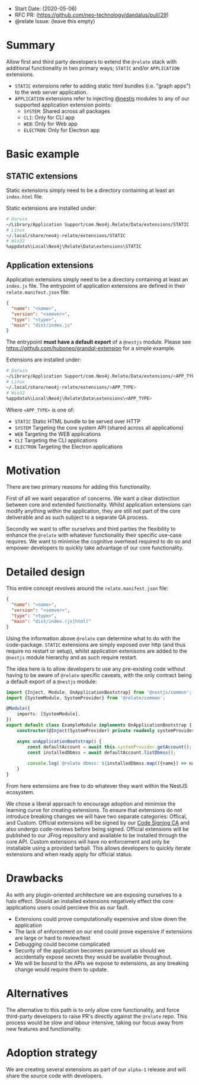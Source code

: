 - Start Date: (2020-05-06)
- RFC PR: (https://github.com/neo-technology/daedalus/pull/29)
- @relate Issue: (leave this empty)

# Summary
Allow first and third party developers to extend the `@relate` stack with additional functionality in two primary ways; `STATIC` and/or `APPLICATION` extensions.
- `STATIC` extensions refer to adding static html bundles (i.e. "graph apps") to the web server application. 
- `APPLICATION` extensions refer to injecting [@nestjs](https://docs.nestjs.com/) modules to any of our supported application extension points:
    - `SYSTEM`: Shared across all packages
    - `CLI`: Only for CLI app
    - `WEB`: Only for Web app
    - `ELECTRON`: Only for Electron app

# Basic example
## STATIC extensions
Static extensions simply need to be a directory containing at least an `index.html` file.

Static extensions are installed under:
```sh
# Darwin
~/Library/Application Support/com.Neo4j.Relate/Data/extensions/STATIC
# Linux
~/.local/share/neo4j-relate/extensions/STATIC
# Win32
%appdata%\Local\Neo4j\Relate\Data\extensions\STATIC
```

## Application extensions
Application extensions simply need to be a directory containing at least an `index.js` file.
The entrypoint of application extensions are defined in their `relate.manifest.json` file:
```JSON
{
  "name": "<name>",
  "version": "<semver>",
  "type": "<type>",
  "main": "dist/index.js"
}
```
The entrypoint **must have a default export** of a `@nestjs` module. Please see https://github.com/huboneo/grandql-extension for a simple example.

Extensions are installed under:
```sh
# Darwin
~/Library/Application Support/com.Neo4j.Relate/Data/extensions/<APP_TYPE>
# Linux
~/.local/share/neo4j-relate/extensions/<APP_TYPE>
# Win32
%appdata%\Local\Neo4j\Relate\Data\extensions\<APP_TYPE>
```
Where `<APP_TYPE>` is one of:
- `STATIC` Static HTML bundle to be served over HTTP
- `SYSTEM` Targeting the core system API (shared across all applications)
- `WEB` Targeting the WEB applications
- `CLI` Targeting the CLI applications
- `ELECTRON` Targeting the Electron applications

# Motivation
There are two primary reasons for adding this functionality. 

First of all we want separation of concerns. We want a clear distinction between core and extended functionality. Whilst application extensions can modify anything within the application, they are still not part of the core deliverable and as such subject to a separate QA process.

Secondly we want to offer ourselves and third parties the flexibility to enhance the `@relate` with whatever functionality their specific use-case requires. We want to minimise the cognitive overhead required to do so and empower developers to quickly take advantage of our core functionality.

# Detailed design
This entire concept revolves around the `relate.manifest.json` file:
```JSON
{
  "name": "<name>",
  "version": "<semver>",
  "type": "<type>",
  "main": "dist/index.(js|html)"
}
```
Using the information above `@relate` can determine what to do with the code-package. `STATIC` extensions are simply exposed over http (and thus require no restart or setup), whilst application extenisons are added to the `@nestjs` module hierarchy and as such require restart.

The idea here is to allow developers to use any pre-existing code without having to be aware of `@relate` specific caveats, with the only contract being a default export of a `@nestjs` module:
```TypeScript
import {Inject, Module, OnApplicationBootstrap} from '@nestjs/common';
import {SystemModule, SystemProvider} from '@relate/common';

@Module({
    imports: [SystemModule],
})
export default class ExampleModule implements OnApplicationBootstrap {
    constructor(@Inject(SystemProvider) private readonly systemProvider: SystemProvider) {}

    async onApplicationBootstrap() {
        const defaultAccount = await this.systemProvider.getAccount();
        const installedDbmss = await defaultAccount.listDbmss();
        
        console.log(`@relate dbmss: ${installedDbmss.map(({name}) => name)}`);
    }
}
```
From here extensions are free to do whatever they want within the NestJS ecosystem.

We chose a liberal approach to encourage adoption and minimise the learning curve for creating extensions. To ensure that extensions do not introduce breaking changes we will have two separate categories: Offical, and Custom. Official extensions will be signed by our [Code Signing CA](https://github.com/neo4j-apps/code-signing-ca) and also undergo code-reviews before being signed. Official extensions will be published to our JFrog repository and available to be installed through the core API. Custom extensions will have no enforcement and only be installable using a provided tarball. This allows developers to quickly iterate extensions and when ready apply for official status.

# Drawbacks
As with any plugin-oriented architecture we are exposing ourselves to a halo effect. Should an installed extensions negatively effect the core applications users could percieve this as our fault.

- Extensions could prove computationally expensive and slow down the application
- The lack of enforcement on our end could prove expensive if extensions are large or hard to review/test
- Debugging could become complicated
- Security of the application becomes paramount as should we accidentally expose secrets they would be available throughout.
- We will be bound to the APIs we expose to extensions, as any breaking change would require them to update.

# Alternatives
The alternative to this path is to only allow core functionality, and force third-party developers to raise PR's directly against the `@relate` repo. This process would be slow and labour intensive, taking our focus away from new features and functionality.

# Adoption strategy
We are creating several extensions as part of our `alpha-1` release and will share the source code with developers.
